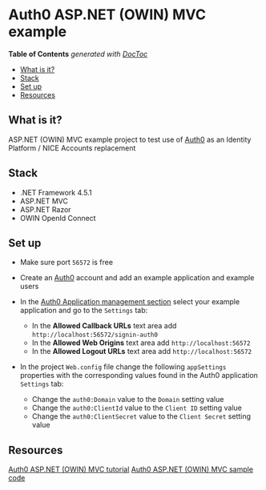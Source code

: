 ﻿# Auth0 ASP.NET (OWIN) MVC example

<!-- START doctoc generated TOC please keep comment here to allow auto update -->
<!-- DON'T EDIT THIS SECTION, INSTEAD RE-RUN doctoc TO UPDATE -->
**Table of Contents**  *generated with [DocToc](https://github.com/thlorenz/doctoc)*

- [What is it?](#what-is-it)
- [Stack](#stack)
- [Set up](#set-up)
- [Resources](#resources)

<!-- END doctoc generated TOC please keep comment here to allow auto update -->

## What is it?
ASP.NET (OWIN) MVC example project to test use of [Auth0](auth0.com) as 
an Identity Platform / NICE Accounts replacement
  
## Stack
- .NET Framework 4.5.1
- ASP.NET MVC
- ASP.NET Razor
- OWIN OpenId Connect

## Set up

- Make sure port `56572` is free

- Create an [Auth0](auth0.com) account and add an example application 
and example users

- In the [Auth0 Application management section](https://manage.auth0.com/#/applications)
select your example application and go to the `Settings` tab:
    - In the **Allowed Callback URLs** text area add `http://localhost:56572/signin-auth0`
    - In the **Allowed Web Origins** text area add `http://localhost:56572`
    - In the **Allowed Logout URLs** text area add `http://localhost:56572`

- In the project `Web.config` file change the following `appSettings` properties 
with the corresponding values found in the Auth0 application `Settings` tab: 
    - Change the `auth0:Domain` value to the `Domain` setting value
    - Change the `auth0:ClientId` value to the `Client ID` setting value
    - Change the `auth0:ClientSecret` value to the `Client Secret` setting value

## Resources

[Auth0 ASP.NET (OWIN) MVC tutorial](https://auth0.com/docs/quickstart/webapp/aspnet-owin/01-login)
[Auth0 ASP.NET (OWIN) MVC sample code](https://github.com/auth0-samples/auth0-aspnet-owin-mvc-samples)